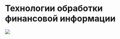 # Технологии обработки финансовой информации
![](https://i.pinimg.com/736x/8d/c1/aa/8dc1aab672bfc143bd12479efaac2be8.jpg)

